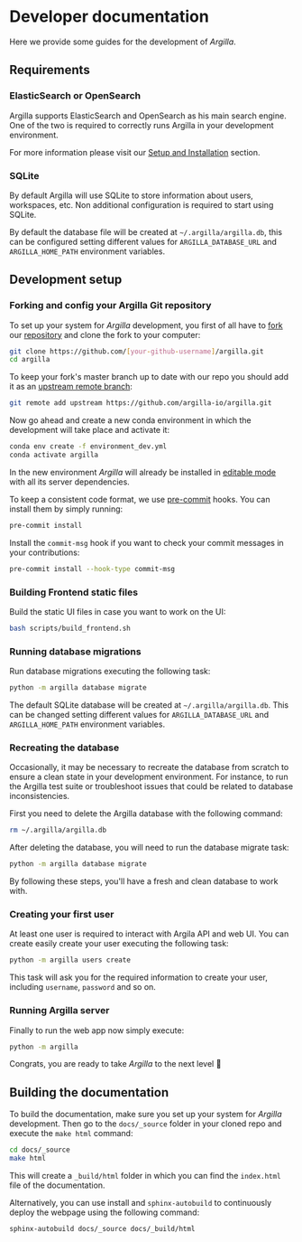 # Developer documentation

Here we provide some guides for the development of *Argilla*.

## Requirements

### ElasticSearch or OpenSearch

Argilla supports ElasticSearch and OpenSearch as his main search engine. One of the two is required to correctly runs Argilla in your development environment.

For more information please visit our [Setup and Installation](../getting_started/installation/installation.md) section.

### SQLite

By default Argilla will use SQLite to store information about users, workspaces, etc. Non additional configuration is required to start using SQLite.

By default the database file will be created at `~/.argilla/argilla.db`, this can be configured setting different values for `ARGILLA_DATABASE_URL` and `ARGILLA_HOME_PATH` environment variables.

## Development setup

### Forking and config your Argilla Git repository

To set up your system for *Argilla* development, you first of all have to
[fork](https://guides.github.com/activities/forking) our [repository](https://github.com/argilla-io/argilla)
and clone the fork to your computer:

```sh
git clone https://github.com/[your-github-username]/argilla.git
cd argilla
```

To keep your fork's master branch up to date with our repo you should add it as an
[upstream remote branch](https://dev.to/louhayes3/git-add-an-upstream-to-a-forked-repo-1mik>):

```sh
git remote add upstream https://github.com/argilla-io/argilla.git
```

Now go ahead and create a new conda environment in which the development will take place and activate it:

```sh
conda env create -f environment_dev.yml
conda activate argilla
```

In the new environment *Argilla* will already be installed in [editable mode](https://pip.pypa.io/en/stable/cli/pip_install/#install-editable) with all its server dependencies.

To keep a consistent code format, we use [pre-commit](https://pre-commit.com) hooks. You can install them by simply running:

```sh
pre-commit install
```

Install the `commit-msg` hook if you want to check your commit messages in your contributions:


```sh
pre-commit install --hook-type commit-msg
```

### Building Frontend static files

Build the static UI files in case you want to work on the UI:

```sh
bash scripts/build_frontend.sh
```

### Running database migrations

Run database migrations executing the following task:

```sh
python -m argilla database migrate
```

The default SQLite database will be created at `~/.argilla/argilla.db`. This can be changed setting different values for `ARGILLA_DATABASE_URL` and `ARGILLA_HOME_PATH` environment variables.

### Recreating the database

Occasionally, it may be necessary to recreate the database from scratch to ensure a clean state in your development environment. For instance, to run the Argilla test suite or troubleshoot issues that could be related to database inconsistencies.

First you need to delete the Argilla database with the following command:

```sh
rm ~/.argilla/argilla.db
```

After deleting the database, you will need to run the database migrate task:

```sh
python -m argilla database migrate
```

By following these steps, you'll have a fresh and clean database to work with.

### Creating your first user

At least one user is required to interact with Argila API and web UI. You can create easily create your user executing the following task:

```sh
python -m argilla users create
```

This task will ask you for the required information to create your user, including `username`, `password` and so on.

### Running Argilla server

Finally to run the web app now simply execute:

```sh
python -m argilla
```

Congrats, you are ready to take *Argilla* to the next level 🚀

## Building the documentation

To build the documentation, make sure you set up your system for *Argilla* development.
Then go to the `docs/_source` folder in your cloned repo and execute the ``make html`` command:

```sh
cd docs/_source
make html
```

This will create a `_build/html` folder in which you can find the `index.html` file of the documentation.

Alternatively, you can use install and `sphinx-autobuild` to continuously deploy the webpage using the following command:

```sh
sphinx-autobuild docs/_source docs/_build/html
```
